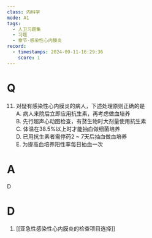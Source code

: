 ```yaml
---
class: 内科学
mode: A1
tags:
  - 人卫习题集
  - 习题
  - 章节-感染性心内膜炎
record:
  - timestamps: 2024-09-11-16:29:36
    score: 1
---
```


# Q
11. 对疑有感染性心内膜炎的病人，下述处理原则正确的是  
A. 病人来院后立即应用抗生素，再考虑做血培养  
B. 先行超声心动图检查，有赘生物时大剂量使用抗生素  
C. 体温在38.5%以上时才能抽血做细菌培养  
D. 已用抗生素者需停药2 ~ 7天后抽血做血培养  
E. 为提高血培养阳性率每日抽血一次  
# A
D
# D
1. [[亚急性感染性心内膜炎的检查项目选择]]